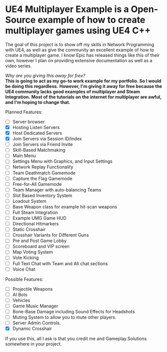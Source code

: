 # UE4 Multiplayer Example is a Open-Source example of how to create multiplayer games using UE4 C++
The goal of this project is to show off my skills in Network Programming with UE4, as well as give the community 
an excellent example of how to create a multiplayer game. I know Epic has released things like this of their own,
however I plan on providing extensive documentation as well as a video series.

*Why are you giving this away for free?*  
**This is going to act as my go-to work example for my portfolio. So I would be doing this regardless.**
**However, I'm giving it away for free because the UE4 community lacks good examples of multiplayer and Steam Integration.**
**Most of the tutorials on the internet for multiplayer are awful, and I'm hoping to change that.**

Planned Features:
- [ ] Server browser
- [x] Hosting Listen Servers
- [x] Host Dedicated Servers
- [x] Join Servers via Session ID/Index
- [ ] Join Servers via Friend Invite
- [ ] Skill-Based Matchmaking
- [ ] Main Menu
- [ ] Settings Menu with Graphics, and Input Settings
- [ ] Network Replay Functionality
- [ ] Team Deathmatch Gamemode
- [ ] Capture the Flag Gamemode
- [ ] Free-for-All Gamemode
- [ ] Team Manager with auto-balancing Teams
- [ ] Slot Based Inventory System
- [ ] Loadout System
- [ ] Base Weapon class for example hit-scan weapons
- [ ] Full Steam Integration
- [ ] Example UMG Game HUD
- [ ] Directional Hitmarkers
- [ ] Static Crosshair
- [ ] Crosshair Variants for Different Guns
- [ ] Pre and Post Game Lobby
- [ ] Scoreboard and VIP screen
- [ ] Map Voting System
- [ ] Vote Kicking
- [ ] Full Text Chat with Team and All chat sections
- [ ] Voice Chat

Possible Features:
- [ ] Projectile Weapons
- [ ] AI Bots
- [ ] Vehicles
- [ ] Game Music Manager
- [ ] Bone-Base Damage including Sound Effects for Headshots
- [ ] Muting System to allow you to mute other players.
- [ ] Server Admin Controls.
- [x] Dynamic Crosshair

If you use this, all I ask is that you credit me and Gameplay.Solutions somewhere in your project.
